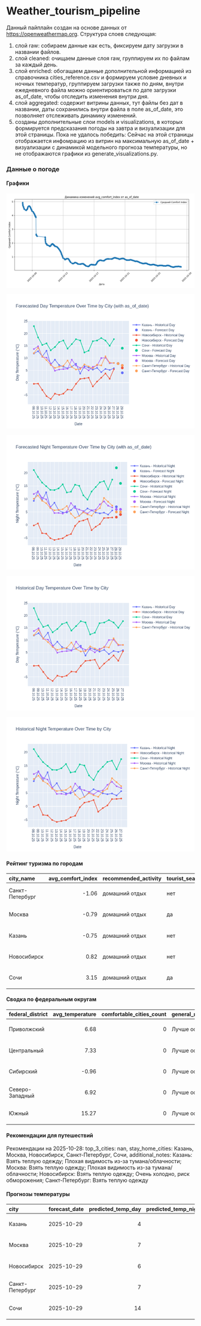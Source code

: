 # Weather_tourism_pipeline
Данный пайплайн создан на основе данных от https://openweathermap.org.
Структура слоев следующая:
  1) слой raw: 
  собираем данные как есть, фиксируем дату загрузки в названии файлов.
  2) слой cleaned:
  очищаем данные слоя raw, группируем их по файлам за каждый день.
  3) слой enriched:
  обогащаем данные дополнительной информацией из справочника cities_reference.csv и формируем условие дневных и ночных температур,
  группируем загрузки также по дням, внутри ежедневного файла можно ориентироваться по дате загрузки as_of_date, чтобы отследить изменения внутри дня.
  4) слой aggregated:
   содержит витрины данных, тут файлы без дат в названии, даты сохранились внутри файла в поле as_of_date, это позволняет отслеживать динамику изменений.
  6) созданы дополнительные слои models и visualizations, в которых формируется предсказания погоды на завтра и визуализации для этой страницы.
  Пока не удалось победить: Сейчас на этой страницы отображается инфомрацию из витрин на максимальную as_of_date + визуализации с динамикой модельного прогноза температуры, 
  но не отображаются графики из generate_visualizations.py.
<!-- WEATHER DATA START -->
### Данные о погоде

#### Графики
![Comfort Index Trend](data/visualizations/comfort_index_trend.png)

![Forecasted Day Temperature](data/visualizations/forecasted_day_temperature.png)

![Forecasted Night Temperature](data/visualizations/forecasted_night_temperature.png)

![Historical Day Temperature](data/visualizations/historical_day_temperature.png)

![Historical Night Temperature](data/visualizations/historical_night_temperature.png)

#### Рейтинг туризма по городам
| city_name       |   avg_comfort_index | recommended_activity   | tourist_season_match   | tourism_season   | tour_recommendation       | as_of_date          |
|:----------------|--------------------:|:-----------------------|:-----------------------|:-----------------|:--------------------------|:--------------------|
| Санкт-Петербург |               -1.06 | домашний отдых         | нет                    | Май-Сентябрь     | домашний отдых вне сезона | 2025-10-28 05:24:00 |
| Москва          |               -0.79 | домашний отдых         | да                     | Круглогодично    | домашний отдых в сезон    | 2025-10-28 05:24:00 |
| Казань          |               -0.75 | домашний отдых         | нет                    | Май-Сентябрь     | домашний отдых вне сезона | 2025-10-28 05:24:00 |
| Новосибирск     |                0.82 | домашний отдых         | нет                    | Июнь-Август      | домашний отдых вне сезона | 2025-10-28 05:24:00 |
| Сочи            |                3.15 | домашний отдых         | да                     | Май-Октябрь      | домашний отдых в сезон    | 2025-10-28 05:24:00 |

#### Сводка по федеральным округам
| federal_district   |   avg_temperature |   comfortable_cities_count | general_recommendation   | as_of_date          |
|:-------------------|------------------:|---------------------------:|:-------------------------|:--------------------|
| Приволжский        |              6.68 |                          0 | Лучше остаться дома      | 2025-10-28 05:24:00 |
| Центральный        |              7.33 |                          0 | Лучше остаться дома      | 2025-10-28 05:24:00 |
| Сибирский          |             -0.96 |                          0 | Лучше остаться дома      | 2025-10-28 05:24:00 |
| Северо-Западный    |              6.92 |                          0 | Лучше остаться дома      | 2025-10-28 05:24:00 |
| Южный              |             15.27 |                          0 | Лучше остаться дома      | 2025-10-28 05:24:00 |

#### Рекомендации для путешествий
Рекомендации на 2025-10-28: top_3_cities: nan, stay_home_cities: Казань, Москва, Новосибирск, Санкт-Петербург, Сочи, additional_notes: Казань: Взять теплую одежду; Плохая видимость из-за тумана/облачности; Москва: Взять теплую одежду; Плохая видимость из-за тумана/облачности; Новосибирск: Взять теплую одежду; Очень холодно, риск обморожения; Санкт-Петербург: Взять теплую одежду

#### Прогнозы температуры
| city            | forecast_date   |   predicted_temp_day |   predicted_temp_night | model_type       | as_of_date          |
|:----------------|:----------------|---------------------:|-----------------------:|:-----------------|:--------------------|
| Казань          | 2025-10-29      |                    4 |                      4 | LinearRegression | 2025-10-28 05:24:34 |
| Москва          | 2025-10-29      |                    7 |                      6 | LinearRegression | 2025-10-28 05:24:34 |
| Новосибирск     | 2025-10-29      |                    6 |                      4 | LinearRegression | 2025-10-28 05:24:34 |
| Санкт-Петербург | 2025-10-29      |                    7 |                      5 | LinearRegression | 2025-10-28 05:24:34 |
| Сочи            | 2025-10-29      |                   14 |                     16 | LinearRegression | 2025-10-28 05:24:34 |


<!-- WEATHER DATA END -->
